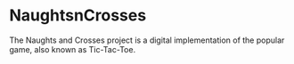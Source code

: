 # NaughtsnCrosses
The Naughts and Crosses project is a digital implementation of the popular game, also known as Tic-Tac-Toe. 

